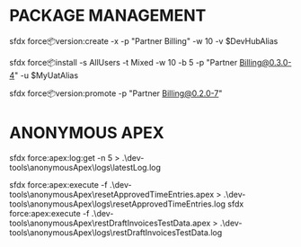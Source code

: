 # PACKAGE MANAGEMENT
sfdx force:package:version:create -x -p "Partner Billing" -w 10 -v $DevHubAlias

sfdx force:package:install -s AllUsers -t Mixed -w 10 -b 5 -p "Partner Billing@0.3.0-4" -u $MyUatAlias

sfdx force:package:version:promote -p "Partner Billing@0.2.0-7"

# ANONYMOUS APEX
sfdx force:apex:log:get -n 5 > .\dev-tools\anonymousApex\logs\latestLog.log

sfdx force:apex:execute -f .\dev-tools\anonymousApex\resetApprovedTimeEntries.apex > .\dev-tools\anonymousApex\logs\resetApprovedTimeEntries.log
sfdx force:apex:execute -f .\dev-tools\anonymousApex\restDraftInvoicesTestData.apex > .\dev-tools\anonymousApex\logs\restDraftInvoicesTestData.log